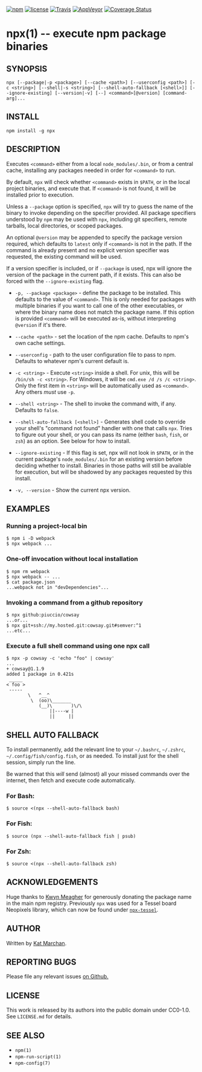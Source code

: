 [![npm](https://img.shields.io/npm/v/npx.svg)](https://npm.im/npx) [![license](https://img.shields.io/npm/l/npx.svg)](https://npm.im/npx) [![Travis](https://img.shields.io/travis/zkat/npx.svg)](https://travis-ci.org/zkat/npx) [![AppVeyor](https://ci.appveyor.com/api/projects/status/github/zkat/npx?svg=true)](https://ci.appveyor.com/project/zkat/npx) [![Coverage Status](https://coveralls.io/repos/github/zkat/npx/badge.svg?branch=latest)](https://coveralls.io/github/zkat/npx?branch=latest)

# npx(1) -- execute npm package binaries

## SYNOPSIS

`npx [--package|-p <package>] [--cache <path>] [--userconfig <path>] [-c <string>] [--shell|-s <string>] [--shell-auto-fallback [<shell>]] [--ignore-existing] [--version|-v] [--] <command>[@version] [command-arg]...`

## INSTALL

`npm install -g npx`

## DESCRIPTION

Executes `<command>` either from a local `node_modules/.bin`, or from a central cache, installing any packages needed in order for `<command>` to run.

By default, `npx` will check whether `<command>` exists in `$PATH`, or in the local project binaries, and execute that. If `<command>` is not found, it will be installed prior to execution.

Unless a `--package` option is specified, `npx` will try to guess the name of the binary to invoke depending on the specifier provided. All package specifiers understood by `npm` may be used with `npx`, including git specifiers, remote tarballs, local directories, or scoped packages.

An optional `@version` may be appended to specify the package version required, which defaults to `latest` only if `<command>` is not in the path. If the command is already present and no explicit version specifier was requested, the existing command will be used.

If a version specifier is included, or if `--package` is used, npx will ignore the version of the package in the current path, if it exists. This can also be forced with the `--ignore-existing` flag.

* `-p, --package <package>` - define the package to be installed. This defaults to the value of `<command>`. This is only needed for packages with multiple binaries if you want to call one of the other executables, or where the binary name does not match the package name. If this option is provided `<command>` will be executed as-is, without interpreting `@version` if it's there.

* `--cache <path>` - set the location of the npm cache. Defaults to npm's own cache settings.

* `--userconfig` - path to the user configuration file to pass to npm. Defaults to whatever npm's current default is.

* `-c <string>` - Execute `<string>` inside a shell. For unix, this will be `/bin/sh -c <string>`. For Windows, it will be `cmd.exe /d /s /c <string>`. Only the first item in `<string>` will be automatically used as `<command>`. Any others _must_ use `-p`.

* `--shell <string>` - The shell to invoke the command with, if any. Defaults to `false`.

* `--shell-auto-fallback [<shell>]` - Generates shell code to override your shell's "command not found" handler with one that calls `npx`. Tries to figure out your shell, or you can pass its name (either `bash`, `fish`, or `zsh`) as an option. See below for how to install.

* `--ignore-existing` - If this flag is set, npx will not look in `$PATH`, or in the current package's `node_modules/.bin` for an existing version before deciding whether to install. Binaries in those paths will still be available for execution, but will be shadowed by any packages requested by this install.

* `-v, --version` - Show the current npx version.

## EXAMPLES

### Running a project-local bin

```
$ npm i -D webpack
$ npx webpack ...
```

### One-off invocation without local installation

```
$ npm rm webpack
$ npx webpack -- ...
$ cat package.json
...webpack not in "devDependencies"...
```

### Invoking a command from a github repository

```
$ npx github:piuccio/cowsay
...or...
$ npx git+ssh://my.hosted.git:cowsay.git#semver:^1
...etc...
```

### Execute a full shell command using one npx call

```
$ npx -p cowsay -c 'echo "foo" | cowsay'
...
+ cowsay@1.1.9
added 1 package in 0.421s
 _____
< foo >
 -----
        \   ^__^
         \  (oo)\_______
            (__)\       )\/\
                ||----w |
                ||     ||
```

## SHELL AUTO FALLBACK

To install permanently, add the relevant line to your `~/.bashrc`, `~/.zshrc`, `~/.config/fish/config.fish`, or as needed. To install just for the shell session, simply run the line.

Be warned that this _will_ send (almost) all your missed commands over the internet, then fetch and execute code automatically.

### For Bash:

```
$ source <(npx --shell-auto-fallback bash)
```

### For Fish:

```
$ source (npx --shell-auto-fallback fish | psub)
```

### For Zsh:

```
$ source <(npx --shell-auto-fallback zsh)
```

## ACKNOWLEDGEMENTS

Huge thanks to [Kwyn Meagher](https://blog.kwyn.io) for generously donating the package name in the main npm registry. Previously `npx` was used for a Tessel board Neopixels library, which can now be found under [`npx-tessel`](https://npm.im/npx-tessel).

## AUTHOR

Written by [Kat Marchan](https://github.com/zkat).

## REPORTING BUGS

Please file any relevant issues [on Github.](https://github.com/zkat/npx)

## LICENSE

This work is released by its authors into the public domain under CC0-1.0. See `LICENSE.md` for details.

## SEE ALSO

* `npm(1)`
* `npm-run-script(1)`
* `npm-config(7)`
